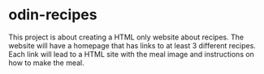 # odin-recipes
This project is about creating a HTML only website about recipes. The website will have a homepage that has links to at least 3 different recipes. Each link will lead to a HTML site with the meal image and instructions on how to make the meal.